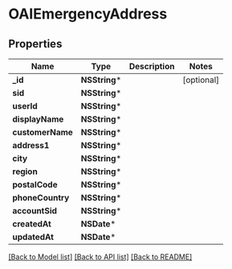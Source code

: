 # OAIEmergencyAddress

## Properties
Name | Type | Description | Notes
------------ | ------------- | ------------- | -------------
**_id** | **NSString*** |  | [optional] 
**sid** | **NSString*** |  | 
**userId** | **NSString*** |  | 
**displayName** | **NSString*** |  | 
**customerName** | **NSString*** |  | 
**address1** | **NSString*** |  | 
**city** | **NSString*** |  | 
**region** | **NSString*** |  | 
**postalCode** | **NSString*** |  | 
**phoneCountry** | **NSString*** |  | 
**accountSid** | **NSString*** |  | 
**createdAt** | **NSDate*** |  | 
**updatedAt** | **NSDate*** |  | 

[[Back to Model list]](../README#documentation-for-models) [[Back to API list]](../README#documentation-for-api-endpoints) [[Back to README]](../README)


